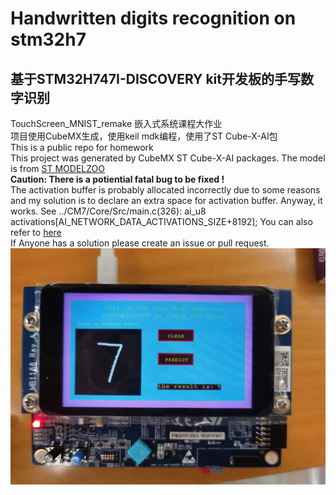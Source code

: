 #  Handwritten digits recognition on stm32h7  
## 基于STM32H747I-DISCOVERY kit开发板的手写数字识别  
 TouchScreen_MNIST_remake 嵌入式系统课程大作业  
 项目使用CubeMX生成，使用keil mdk编程，使用了ST Cube-X-AI包  
 This is a public repo for homework  
 This project was generated by CubeMX ST Cube-X-AI packages. The model is from [ST MODELZOO](https://github.com/STMicroelectronics/stm32ai-modelzoo)  
 **Caution: There is a potiential fatal bug to be fixed !**  
 The activation buffer is probably allocated incorrectly due to some reasons and my solution is to declare an extra space for activation buffer. Anyway, it works. See ../CM7/Core/Src/main.c(326): ai_u8 activations[AI_NETWORK_DATA_ACTIVATIONS_SIZE+8192]; You can also refer to [here](https://community.st.com/t5/edge-ai/memory-error-related-with-cube-ai/m-p/685360#M2697)  
 If Anyone has a solution please create an issue or pull request.
 ![image](doc\Wechat_pic_1.jpg)